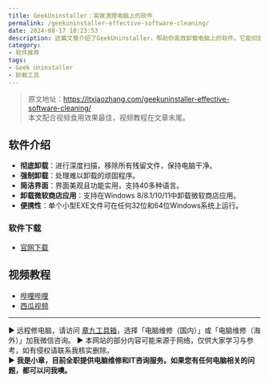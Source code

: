 ```yaml
---
title: GeekUninstaller：高效清理电脑上的软件
permalink: /geekuninstaller-effective-software-cleaning/
date: 2024-08-17 10:23:53
description: 这篇文章介绍了GeekUninstaller，帮助你高效卸载电脑上的软件。它能彻底清理不需要的软件及其相关注册表信息，并提供简单的操作指南和附加功能说明。
category:
- 软件推荐
tags:
- Geek Uninstaller
- 卸载工具
---
```


> 原文地址：<https://itxiaozhang.com/geekuninstaller-effective-software-cleaning/>  
> 本文配合视频食用效果最佳，视频教程在文章末尾。  

## 软件介绍

- **彻底卸载**：进行深度扫描，移除所有残留文件，保持电脑干净。
- **强制卸载**：处理难以卸载的顽固程序。
- **简洁界面**：界面美观且功能实用，支持40多种语言。
- **卸载微软商店应用**：支持在Windows 8/8.1/10/11中卸载微软商店应用。
- **便携性**：单个小型EXE文件可在任何32位和64位Windows系统上运行。

### 软件下载

- [官网下载](https://geekuninstaller.com/)

## 视频教程

- [哔哩哔哩](https://www.bilibili.com/video/BV1h3pZecE2W)
- [西瓜视频](https://www.ixigua.com/7404104812200985122)

---
▶ 远程修电脑，请访问 [章九工具箱](https://zhang9.com/)，选择「电脑维修（国内）」或「电脑维修（海外）」加我微信咨询。 
▶ 本网站的部分内容可能来源于网络，仅供大家学习与参考，如有侵权请联系我核实删除。  
▶ **我是小章，目前全职提供电脑维修和IT咨询服务。如果您有任何电脑相关的问题，都可以问我噢。**  
